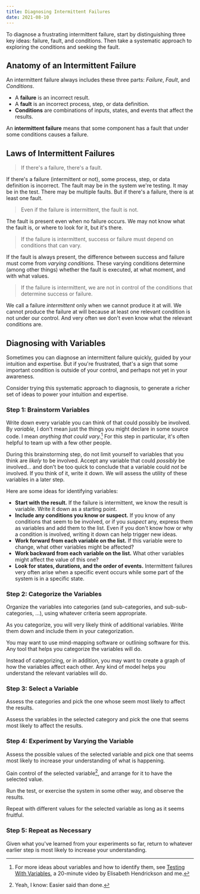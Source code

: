 ```yaml
---
title: Diagnosing Intermittent Failures
date: 2021-08-10
---
```


To diagnose a frustrating intermittent failure, start by distinguishing three key ideas: failure, fault, and conditions. Then take a systematic approach to exploring the conditions and seeking the fault.
<!--more-->

## Anatomy of an Intermittent Failure
An intermittent failure always includes these three parts: *Failure*, *Fault*, and *Conditions*.
- A **failure** is an incorrect result.
- A **fault** is an incorrect process, step, or data definition.
- **Conditions** are combinations of inputs, states, and events that affect the results.

An **intermittent failure** means that some component has a fault that under some conditions causes a failure.

## Laws of Intermittent Failures
> If there's a failure, there's a fault.

If there's a failure (intermittent or not), some process, step, or data definition is incorrect. The fault may be in the system we're testing. It may be in the test. There may be multiple faults. But if there's a failure, there is at least one fault.

> Even if the failure is intermittent, the fault is not.

The fault is present even when no failure occurs. We may not know what the fault is, or where to look for it, but it's there.

> If the failure is intermittent, success or failure must depend on conditions that can vary.

If the fault is always present, the difference between success and failure must come from *varying conditions.* These varying conditions determine (among other things) whether the fault is executed, at what moment, and with what values.

> If the failure is intermittent, we are not in control of the conditions that determine success or failure.

We call a failure *intermittent* only when we cannot produce it at will. We cannot produce the failure at will because at least one relevant condition is not under our control. And very often we don't even know what the relevant conditions are.

## Diagnosing with Variables
Sometimes you can diagnose an intermittent failure quickly, guided by your intuition and expertise. But if you're frustrated, that's a sign that some important condition is outside of your control, and perhaps not yet in your awareness.

Consider trying this systematic approach to diagnosis, to generate a richer set of ideas to power your intuition and expertise.

### Step 1: Brainstorm Variables
Write down every variable you can think of that could possibly be involved. By *variable,* I don't mean just the things you might declare in some source code. I mean *anything that could vary.*[^variables]
For this step in particular, it's often helpful to team up with a few other people.

During this brainstorming step, do not limit yourself to variables that you think are *likely* to be involved. Accept any variable that could *possibly* be involved… and don't be too quick to conclude that a variable could *not* be involved. If you think of it, write it down. We will assess the utility of these variables in a later step.

Here are some ideas for identifying variables:
- **Start with the result.** If the failure is intermittent, we know the result is variable. Write it down as a starting point.
- **Include any conditions you know or suspect.** If you know of any conditions that seem to be involved, or if you *suspect* any, express them as variables and add them to the list. Even if you don't know how or why a condition is involved, writing it down can help trigger new ideas.
- **Work forward from each variable on the list.** If this variable were to change, what other variables might be affected?
- **Work backward from each variable on the list.** What other variables might affect the value of this one?
- **Look for states, durations, and the order of events.** Intermittent failures very often arise when a specific event occurs while some part of the system is in a specific state.


### Step 2: Categorize the Variables
Organize the variables into categories (and sub-categories, and sub-sub-categories, …), using whatever criteria seem appropriate.

As you categorize, you will very likely think of additional variables. Write them down and include them in your categorization.

You may want to use mind-mapping software or outlining software for this. Any tool that helps you categorize the variables will do.

Instead of categorizing, or in addition, you may want to create a graph of how the variables affect each other. Any kind of model helps you understand the relevant variables will do.

### Step 3: Select a Variable
Assess the categories and pick the one whose seem most likely to affect the results.

Assess the variables in the selected category and pick the one that seems most likely to affect the results.

### Step 4: Experiment by Varying the Variable
Assess the possible values of the selected variable and pick one that seems most likely to increase your understanding of what is happening.

Gain control of the selected variable[^gain-control], and arrange for it to have the selected value.

Run the test, or exercise the system in some other way, and observe the results.

Repeat with different values for the selected variable as long as it seems fruitful.

### Step 5: Repeat as Necessary
Given what you've learned from your experiments so far, return to whatever earlier step is most likely to increase your understanding.

[^gain-control]: Yeah, I know: Easier said than done.
[^variables]: For more ideas about variables and how to identify them, see [Testing With Variables](https://vimeo.com/34356209), a 20-minute video by Elisabeth Hendrickson and me.
